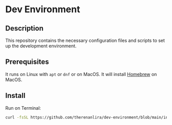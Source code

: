 # Dev Environment

## Description

This repository contains the necessary configuration files and scripts to set up the development environment.

## Prerequisites

It runs on Linux with ```apt``` or ```dnf``` or on MacOS.
It will install [Homebrew](https://brew.sh/) on MacOS.

## Install

Run on Terminal:

```bash
curl -fsSL https://github.com/therenanlira/dev-environment/blob/main/install-packages.sh | /bin/bash
```